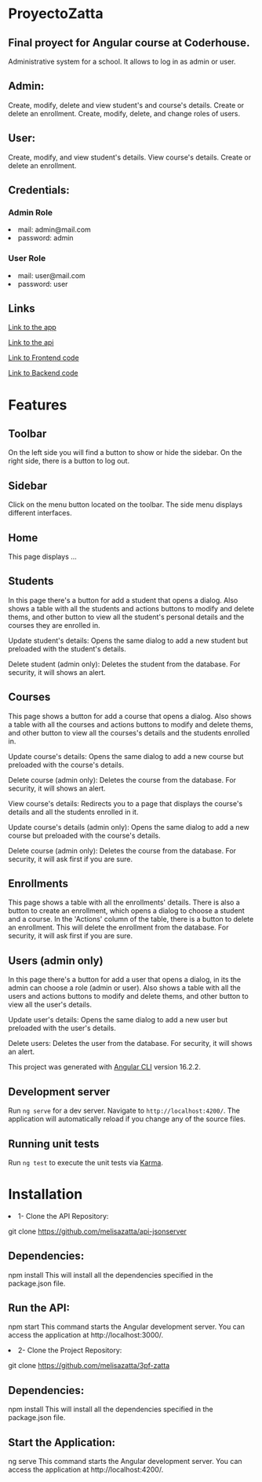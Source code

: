# ProyectoZatta

## Final proyect for Angular course at Coderhouse.

Administrative system for a school. It allows to log in as admin or user.

## Admin:
Create, modify, delete and view student's and course's details.
Create or delete an enrollment.
Create, modify, delete, and change roles of users.

## User:
Create, modify, and view student's details.
View course's details.
Create or delete an enrollment.

## Credentials:

### Admin Role
<li>mail: admin@mail.com</li>
<li>password: admin</li>

### User Role
<li>mail: user@mail.com</li>
<li>password: user</li>

## Links 

<a href="https://3pf-zatta-git-main-melisazattas-projects.vercel.app/">Link to the app</a>

<a href="https://zatta-api-jsonserver.onrender.com/">Link to the api</a>


<a href="https://github.com/melisazatta/3pf-zatta">Link to Frontend code</a>

<a href="https://github.com/melisazatta/api-jsonserver">Link to Backend code</a>

# Features

## Toolbar
On the left side you will find a button to show or hide the sidebar. On the right side, there is a button to log out.

## Sidebar
Click on the menu button located on the toolbar. The side menu displays different interfaces.

## Home
This page displays ...

## Students
In this page there's a button for add a student that opens a dialog. Also shows a table with all the students and actions buttons to modify and delete thems, and other button to view all the student's personal details and the courses they are enrolled in.

Update student's details: Opens the same dialog to add a new student but preloaded with the student's details.

Delete student (admin only): Deletes the student from the database. For security, it will shows an alert.

## Courses
This page shows a button for add a course that opens a dialog. Also shows a table with all the courses and actions buttons to modify and delete thems, and other button to view all the courses's details and the students enrolled in.

Update course's details: Opens the same dialog to add a new course but preloaded with the course's details.

Delete course (admin only): Deletes the course from the database. For security, it will shows an alert.

View course's details: Redirects you to a page that displays the course's details and all the students enrolled in it.

Update course's details (admin only): Opens the same dialog to add a new course but preloaded with the course's details. 

Delete course (admin only): Deletes the course from the database. For security, it will ask first if you are sure.

## Enrollments
This page shows a table with all the enrollments' details. There is also a button to create an enrollment, which opens a dialog to choose a student and a course. In the 'Actions' column of the table, there is a button to delete an enrollment. This will delete the enrollment from the database. For security, it will ask first if you are sure.

## Users (admin only)
In this page there's a button for add a user that opens a dialog, in its the admin can choose a role (admin or user). Also shows a table with all the users and actions buttons to modify and delete thems, and other button to view all the user's details.

Update user's details: Opens the same dialog to add a new user but preloaded with the user's details.

Delete users: Deletes the user from the database. For security, it will shows an alert.

This project was generated with [Angular CLI](https://github.com/angular/angular-cli) version 16.2.2.

## Development server

Run `ng serve` for a dev server. Navigate to `http://localhost:4200/`. The application will automatically reload if you change any of the source files.

## Running unit tests

Run `ng test` to execute the unit tests via [Karma](https://karma-runner.github.io).

# Installation
<li>1- Clone the API Repository:</li>

git clone https://github.com/melisazatta/api-jsonserver

## Dependencies:

npm install
This will install all the dependencies specified in the package.json file.

## Run the API:

npm start
This command starts the Angular development server. You can access the application at http://localhost:3000/.

<li>2- Clone the Project Repository:</li>

git clone https://github.com/melisazatta/3pf-zatta

## Dependencies:

npm install
This will install all the dependencies specified in the package.json file.

## Start the Application:

ng serve
This command starts the Angular development server. You can access the application at http://localhost:4200/.